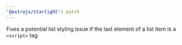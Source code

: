```yaml
---
'@astrojs/starlight': patch
---
```


Fixes a potential list styling issue if the last element of a list item is a `<script>` tag.
